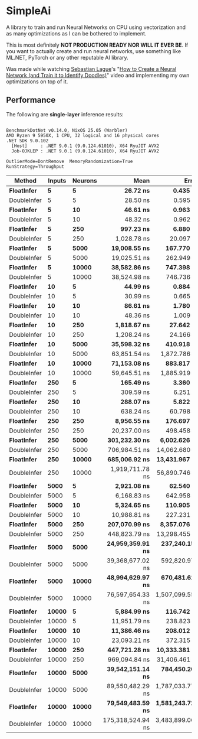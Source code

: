 # SimpleAi

A library to train and run Neural Networks on CPU using vectorization and as many optimizations as I can be bothered to implement.

This is most definitely **NOT PRODUCTION READY NOR WILL IT EVER BE**. If you want to actually create and run neural networks, use something like ML.NET, PyTorch or any other reputable AI library.

Was made while watching [Sebastian Lague](https://www.youtube.com/@SebastianLague)'s "[How to Create a Neural Network (and Train it to Identify Doodles)](https://youtu.be/hfMk-kjRv4c)" video and implementing my own optimizations on top of it.

## Performance

The following are **single-layer** inference results:

```

BenchmarkDotNet v0.14.0, NixOS 25.05 (Warbler)
AMD Ryzen 9 5950X, 1 CPU, 32 logical and 16 physical cores
.NET SDK 9.0.102
  [Host]     : .NET 9.0.1 (9.0.124.61010), X64 RyuJIT AVX2
  Job-OJKLEP : .NET 9.0.1 (9.0.124.61010), X64 RyuJIT AVX2

OutlierMode=DontRemove  MemoryRandomization=True  RunStrategy=Throughput

```
| Method      | Inputs | Neurons | Mean              | Error            | StdDev           | Median            |
|------------ |------- |-------- |------------------:|-----------------:|-----------------:|------------------:|
| **FloatInfer**  | **5**      | **5**       |          **26.72 ns** |         **0.435 ns** |         **0.406 ns** |          **26.60 ns** |
| DoubleInfer | 5      | 5       |          28.50 ns |         0.595 ns |         0.708 ns |          28.41 ns |
| **FloatInfer**  | **5**      | **10**      |          **46.61 ns** |         **0.963 ns** |         **1.583 ns** |          **46.39 ns** |
| DoubleInfer | 5      | 10      |          48.32 ns |         0.962 ns |         0.900 ns |          48.05 ns |
| **FloatInfer**  | **5**      | **250**     |         **997.23 ns** |         **6.880 ns** |         **6.436 ns** |         **997.21 ns** |
| DoubleInfer | 5      | 250     |       1,028.78 ns |        20.097 ns |        35.198 ns |       1,021.12 ns |
| **FloatInfer**  | **5**      | **5000**    |      **19,008.55 ns** |       **167.770 ns** |       **156.932 ns** |      **18,997.45 ns** |
| DoubleInfer | 5      | 5000    |      19,025.51 ns |       262.949 ns |       245.963 ns |      19,111.78 ns |
| **FloatInfer**  | **5**      | **10000**   |      **38,582.86 ns** |       **747.398 ns** |       **971.829 ns** |      **38,442.78 ns** |
| DoubleInfer | 5      | 10000   |      38,524.98 ns |       746.736 ns |       829.996 ns |      38,321.02 ns |
| **FloatInfer**  | **10**     | **5**       |          **44.99 ns** |         **0.884 ns** |         **0.826 ns** |          **44.78 ns** |
| DoubleInfer | 10     | 5       |          30.99 ns |         0.665 ns |         1.580 ns |          30.84 ns |
| **FloatInfer**  | **10**     | **10**      |          **86.61 ns** |         **1.780 ns** |         **3.908 ns** |          **85.85 ns** |
| DoubleInfer | 10     | 10      |          48.36 ns |         1.009 ns |         1.657 ns |          47.88 ns |
| **FloatInfer**  | **10**     | **250**     |       **1,818.67 ns** |        **27.642 ns** |        **25.856 ns** |       **1,817.55 ns** |
| DoubleInfer | 10     | 250     |       1,208.24 ns |        24.166 ns |        24.817 ns |       1,206.38 ns |
| **FloatInfer**  | **10**     | **5000**    |      **35,598.32 ns** |       **410.918 ns** |       **384.373 ns** |      **35,617.37 ns** |
| DoubleInfer | 10     | 5000    |      63,851.54 ns |     1,872.786 ns |     5,521.951 ns |      59,842.12 ns |
| **FloatInfer**  | **10**     | **10000**   |      **71,153.08 ns** |       **883.817 ns** |       **826.723 ns** |      **70,972.79 ns** |
| DoubleInfer | 10     | 10000   |      59,645.51 ns |     1,885.919 ns |     5,560.674 ns |      58,044.90 ns |
| **FloatInfer**  | **250**    | **5**       |         **165.49 ns** |         **3.360 ns** |         **7.720 ns** |         **161.46 ns** |
| DoubleInfer | 250    | 5       |         309.59 ns |         6.251 ns |        15.097 ns |         314.63 ns |
| **FloatInfer**  | **250**    | **10**      |         **288.07 ns** |         **5.822 ns** |        **17.167 ns** |         **283.80 ns** |
| DoubleInfer | 250    | 10      |         638.24 ns |        60.798 ns |       179.263 ns |         539.76 ns |
| **FloatInfer**  | **250**    | **250**     |       **8,956.55 ns** |       **176.697 ns** |       **203.484 ns** |       **8,924.68 ns** |
| DoubleInfer | 250    | 250     |      20,237.00 ns |       498.458 ns |     1,469.714 ns |      20,950.85 ns |
| **FloatInfer**  | **250**    | **5000**    |     **301,232.30 ns** |     **6,002.626 ns** |    **13,301.404 ns** |     **298,923.04 ns** |
| DoubleInfer | 250    | 5000    |     706,984.51 ns |    14,062.680 ns |    35,020.957 ns |     711,942.04 ns |
| **FloatInfer**  | **250**    | **10000**   |     **685,006.92 ns** |    **13,431.967 ns** |    **20,104.338 ns** |     **689,578.32 ns** |
| DoubleInfer | 250    | 10000   |   1,919,711.78 ns |    56,890.746 ns |   167,743.661 ns |   1,959,482.26 ns |
| **FloatInfer**  | **5000**   | **5**       |       **2,921.08 ns** |        **62.540 ns** |       **184.400 ns** |       **2,858.06 ns** |
| DoubleInfer | 5000   | 5       |       6,168.83 ns |       642.958 ns |     1,895.776 ns |       5,746.03 ns |
| **FloatInfer**  | **5000**   | **10**      |       **5,324.65 ns** |       **110.905 ns** |       **327.007 ns** |       **5,273.80 ns** |
| DoubleInfer | 5000   | 10      |      10,988.81 ns |       227.231 ns |       669.996 ns |      11,150.05 ns |
| **FloatInfer**  | **5000**   | **250**     |     **207,070.99 ns** |     **8,357.076 ns** |    **24,641.029 ns** |     **219,256.36 ns** |
| DoubleInfer | 5000   | 250     |     448,823.79 ns |    13,298.455 ns |    39,210.799 ns |     463,805.41 ns |
| **FloatInfer**  | **5000**   | **5000**    |  **24,959,359.91 ns** |   **237,240.150 ns** |   **221,914.583 ns** |  **24,951,968.94 ns** |
| DoubleInfer | 5000   | 5000    |  39,368,677.02 ns |   592,820.975 ns |   554,525.108 ns |  39,269,695.15 ns |
| **FloatInfer**  | **5000**   | **10000**   |  **48,994,629.97 ns** |   **670,481.612 ns** |   **627,168.917 ns** |  **48,819,363.18 ns** |
| DoubleInfer | 5000   | 10000   |  76,597,654.33 ns | 1,507,099.550 ns | 2,390,419.787 ns |  76,619,919.50 ns |
| **FloatInfer**  | **10000**  | **5**       |       **5,884.99 ns** |       **116.742 ns** |       **224.923 ns** |       **5,790.41 ns** |
| DoubleInfer | 10000  | 5       |      11,951.79 ns |       238.823 ns |       460.130 ns |      11,755.84 ns |
| **FloatInfer**  | **10000**  | **10**      |      **11,386.46 ns** |       **208.012 ns** |       **194.575 ns** |      **11,435.93 ns** |
| DoubleInfer | 10000  | 10      |      23,093.21 ns |       372.315 ns |       348.264 ns |      23,102.00 ns |
| **FloatInfer**  | **10000**  | **250**     |     **447,721.28 ns** |    **10,333.381 ns** |    **30,468.209 ns** |     **457,481.25 ns** |
| DoubleInfer | 10000  | 250     |     969,094.84 ns |    31,406.461 ns |    92,602.665 ns |     974,054.58 ns |
| **FloatInfer**  | **10000**  | **5000**    |  **39,542,151.14 ns** |   **784,450.203 ns** | **1,511,369.340 ns** |  **39,236,183.81 ns** |
| DoubleInfer | 10000  | 5000    |  89,550,482.29 ns | 1,787,033.771 ns | 4,580,851.071 ns |  88,913,975.50 ns |
| **FloatInfer**  | **10000**  | **10000**   |  **79,549,483.59 ns** | **1,581,243.727 ns** | **2,769,421.054 ns** |  **79,257,133.57 ns** |
| DoubleInfer | 10000  | 10000   | 175,318,524.94 ns | 3,483,899.067 ns | 5,214,536.511 ns | 174,956,504.00 ns |
